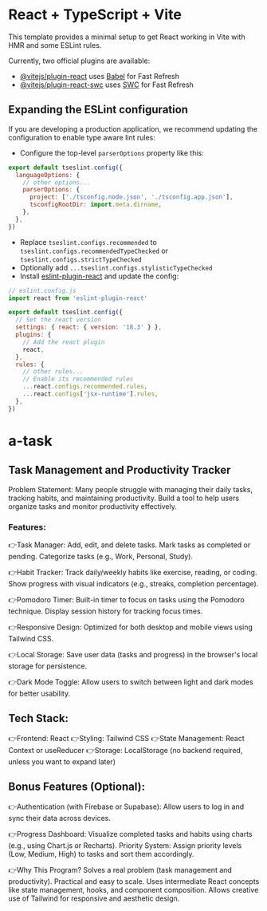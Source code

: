 # React + TypeScript + Vite

This template provides a minimal setup to get React working in Vite with HMR and some ESLint rules.

Currently, two official plugins are available:

- [@vitejs/plugin-react](https://github.com/vitejs/vite-plugin-react/blob/main/packages/plugin-react/README.md) uses [Babel](https://babeljs.io/) for Fast Refresh
- [@vitejs/plugin-react-swc](https://github.com/vitejs/vite-plugin-react-swc) uses [SWC](https://swc.rs/) for Fast Refresh

## Expanding the ESLint configuration

If you are developing a production application, we recommend updating the configuration to enable type aware lint rules:

- Configure the top-level `parserOptions` property like this:

```js
export default tseslint.config({
  languageOptions: {
    // other options...
    parserOptions: {
      project: ['./tsconfig.node.json', './tsconfig.app.json'],
      tsconfigRootDir: import.meta.dirname,
    },
  },
})
```

- Replace `tseslint.configs.recommended` to `tseslint.configs.recommendedTypeChecked` or `tseslint.configs.strictTypeChecked`
- Optionally add `...tseslint.configs.stylisticTypeChecked`
- Install [eslint-plugin-react](https://github.com/jsx-eslint/eslint-plugin-react) and update the config:

```js
// eslint.config.js
import react from 'eslint-plugin-react'

export default tseslint.config({
  // Set the react version
  settings: { react: { version: '18.3' } },
  plugins: {
    // Add the react plugin
    react,
  },
  rules: {
    // other rules...
    // Enable its recommended rules
    ...react.configs.recommended.rules,
    ...react.configs['jsx-runtime'].rules,
  },
})
```
# a-task

## Task Management and Productivity Tracker
Problem Statement:
Many people struggle with managing their daily tasks, tracking habits, and maintaining productivity. Build a tool to help users organize tasks and monitor productivity effectively.

### Features:
👉Task Manager:
Add, edit, and delete tasks.
Mark tasks as completed or pending.
Categorize tasks (e.g., Work, Personal, Study).

👉Habit Tracker:
Track daily/weekly habits like exercise, reading, or coding.
Show progress with visual indicators (e.g., streaks, completion percentage).

👉Pomodoro Timer:
Built-in timer to focus on tasks using the Pomodoro technique.
Display session history for tracking focus times.

👉Responsive Design:
Optimized for both desktop and mobile views using Tailwind CSS.

👉Local Storage:
Save user data (tasks and progress) in the browser's local storage for persistence.

👉Dark Mode Toggle:
Allow users to switch between light and dark modes for better usability.

## Tech Stack:
👉Frontend: React
👉Styling: Tailwind CSS
👉State Management: React Context or useReducer
👉Storage: LocalStorage (no backend required, unless you want to expand later)

## Bonus Features (Optional):
👉Authentication (with Firebase or Supabase): Allow users to log in and sync their data across devices.

👉Progress Dashboard:
Visualize completed tasks and habits using charts (e.g., using Chart.js or Recharts).
Priority System: Assign priority levels (Low, Medium, High) to tasks and sort them accordingly.

👉Why This Program?
Solves a real problem (task management and productivity).
Practical and easy to scale.
Uses intermediate React concepts like state management, hooks, and component composition.
Allows creative use of Tailwind for responsive and aesthetic design.
